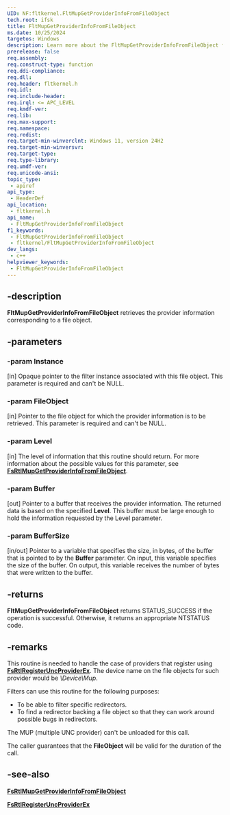 ```yaml
---
UID: NF:fltkernel.FltMupGetProviderInfoFromFileObject
tech.root: ifsk
title: FltMupGetProviderInfoFromFileObject
ms.date: 10/25/2024
targetos: Windows
description: Learn more about the FltMupGetProviderInfoFromFileObject function.
prerelease: false
req.assembly: 
req.construct-type: function
req.ddi-compliance: 
req.dll: 
req.header: fltkernel.h
req.idl: 
req.include-header: 
req.irql: <= APC_LEVEL
req.kmdf-ver: 
req.lib: 
req.max-support: 
req.namespace: 
req.redist: 
req.target-min-winverclnt: Windows 11, version 24H2
req.target-min-winversvr: 
req.target-type: 
req.type-library: 
req.umdf-ver: 
req.unicode-ansi: 
topic_type:
 - apiref
api_type:
 - HeaderDef
api_location:
 - fltkernel.h
api_name:
 - FltMupGetProviderInfoFromFileObject
f1_keywords:
 - FltMupGetProviderInfoFromFileObject
 - fltkernel/FltMupGetProviderInfoFromFileObject
dev_langs:
 - c++
helpviewer_keywords:
 - FltMupGetProviderInfoFromFileObject
---
```


## -description

**FltMupGetProviderInfoFromFileObject** retrieves the provider information corresponding to a file object.

## -parameters

### -param Instance

[in] Opaque pointer to the filter instance associated with this file object. This parameter is required and can't be NULL.

### -param FileObject

[in] Pointer to the file object for which the provider information is to be retrieved. This parameter is required and can't be NULL.

### -param Level

[in] The level of information that this routine should return. For more information about the possible values for this parameter, see [**FsRtlMupGetProviderInfoFromFileObject**](../ntifs/nf-ntifs-fsrtlmupgetproviderinfofromfileobject.md).

### -param Buffer

[out] Pointer to a buffer that receives the provider information. The returned data is based on the specified **Level**. This buffer must be large enough to hold the information requested by the Level parameter.

### -param BufferSize

[in/out] Pointer to a variable that specifies the size, in bytes, of the buffer that is pointed to by the **Buffer** parameter. On input, this variable specifies the size of the buffer. On output, this variable receives the number of bytes that were written to the buffer.

## -returns

**FltMupGetProviderInfoFromFileObject** returns STATUS_SUCCESS if the operation is successful. Otherwise, it returns an appropriate NTSTATUS code.

## -remarks

This routine is needed to handle the case of providers that register using
[**FsRtlRegisterUncProviderEx**](../ntifs/nf-ntifs-_fsrtl_advanced_fcb_header-fsrtlregisteruncproviderex.md). The device name on the file objects for such provider would be *\Device\Mup*.

Filters can use this routine for the following purposes:

* To be able to filter specific redirectors.
* To find a redirector backing a file object so that they can work around possible bugs in redirectors.

The MUP (multiple UNC provider) can't be unloaded for this call.

The caller guarantees that the **FileObject** will be valid for the duration of the call.

## -see-also

[**FsRtlMupGetProviderInfoFromFileObject**](../ntifs/nf-ntifs-fsrtlmupgetproviderinfofromfileobject.md)

[**FsRtlRegisterUncProviderEx**](../ntifs/nf-ntifs-_fsrtl_advanced_fcb_header-fsrtlregisteruncproviderex.md)
